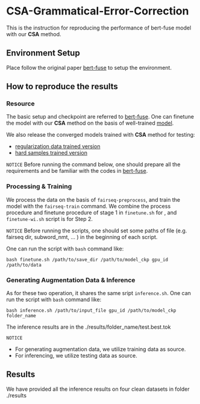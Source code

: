 # CSA-Grammatical-Error-Correction
This is the instruction for reproducing the performance of bert-fuse model with our **CSA** method.

## Environment Setup
Place follow the original paper [bert-fuse](https://github.com/kanekomasahiro/bert-fuse) to setup the environment.


## How to reproduce the results
### Resource
The basic setup and checkpoint are referred to [bert-fuse](https://github.com/kanekomasahiro/bert-fuse).
One can finetune the model with our **CSA** method on the basis of well-trained [model](https://drive.google.com/drive/folders/1h_r46EswcT1q75qwje6h6yJpOxzAG8gP?usp=sharing). 

We also release the converged models trained with **CSA** method for testing:
 - [regularization data trained version](https://drive.google.com/file/d/1iDp1k479qjOPMdzAqcBU9-Ynu2D4cs5S/view?usp=sharing)
 - [hard samples trained version](https://drive.google.com/file/d/1iDp1k479qjOPMdzAqcBU9-Ynu2D4cs5S/view?usp=sharing)

`NOTICE`
Before running the command below, one should prepare all the requirements and be familiar with the codes in [bert-fuse](https://github.com/kanekomasahiro/bert-fuse).


### Processing & Training
We process the data on the basis of `fairseq-preprocess`, and train the model with the `fairseq-train` command. We combine the process procedure and finetune procedure of stage 1 in  `finetune.sh` for , and `finetune-wi.sh` script is for Step 2. 

`NOTICE` Before running the scripts, one should set some paths of file (e.g. fairseq dir, subword_nmt, ... ) in the beginning of each script.

One can run the script with `bash` command like:
```
bash finetune.sh /path/to/save_dir /path/to/model_ckp gpu_id /path/to/data
```
### Generating Augmentation Data & Inference
As for these two operation, it shares the same sript `inference.sh`.
One can run the script with `bash` command like:
```
bash inference.sh /path/to/input_file gpu_id /path/to/model_ckp folder_name
```

The inference results are in the ./results/folder_name/test.best.tok

`NOTICE`
- For generating augmentation data, we utilize training data as source. 
- For inferencing, we utilize testing data as source.

## Results
We have provided all the inference results on four clean datasets in folder ./results







